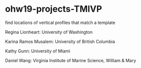 # ohw19-projects-TMIVP
find locations of vertical profiles that match a template

Regina Lionheart: University of Washington

Karina Ramos Musalem: University of British Columbia

Kathy Gunn: University of Miami

Daniel Wang: Virginia Institute of Marine Science, William & Mary
